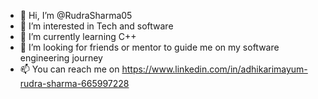 - 👋 Hi, I’m @RudraSharma05
- 👀 I’m interested in Tech and software
- 🌱 I’m currently learning C++
- 💞️ I’m looking for friends or mentor to guide me on my software engineering journey 
- 📫 You can reach me on https://www.linkedin.com/in/adhikarimayum-rudra-sharma-665997228

<!---
RudraSharma05/RudraSharma05 is a ✨ special ✨ repository because its `README.md` (this file) appears on your GitHub profile.
You can click the Preview link to take a look at your changes.
--->
